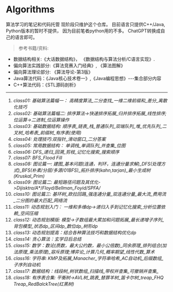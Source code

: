 # Algorithms
算法学习的笔记和代码托管
现阶段只维护这个仓库。
目前语言只提供C++/Java, Python版本的暂时不提供， 因为目前笔者python用的不多。
ChatGPT转换成自己的语言即可。

>参考书籍/资料:
- 数据结构相关:《大话数据结构》， 《数据结构与算法分析/C语言实现》.
- 偏向算法实践部分:《算法竞赛入门经典》, 《算法图解》
- 偏向算法理论部分: 《算法导论-第3版》
- Java算法代码：《Java核心技术卷一》,《Java编程思想》---集合部分内容
- C++算法代码：《STL源码剖析》

----

1. *class01: 基础算法篇幅一： 高精度算法_二分查找_一维二维前缀和_差分_离散化技巧*
2. *class02: 基础算法篇幅二:  排序算法->快速排序拓展_归并排序拓展_线性排序;位运算->二进制_位运算操作*
3. *class03: 基础数据结构: 顺序表_链表_栈_普通队列_双端队列_堆_优先队列_二叉树_哈希表_前缀树_有序表(使用)*
4. *class04: 处理技巧:双指针_滑动窗口_二分答案*
5. *class05: 常用数据结构： 单调栈_单调队列_并查集_位图*
6. *class06: DFS_递归_回溯_剪枝_记忆化搜索_搜索顺序*
7. *class07: BFS_Flood Fill*
8. *class08: 图论篇一: 建图_基本问题(连通，判环，连通分量求解)_DFS(处理方式)_BFS(朴素/分层/多源/01BFS)_拓扑排序(kahn,tarjan)_最小生成树(Kruskal_Prim)*
9. *class09: 图论篇二: 最短路径问题及其优化->Dijisktra/A**/*Floyd/Bellman_Foyid/SPFA/*
10. *class10: 图论篇三: 基环树_欧拉回路_强连通分量_双连通分量_最大流_费用流_二分图的最大匹配_网络流*
11. *class11: 动态规划入门： 一维和多维dp->递归入手到记忆化搜索_分析位置依赖_空间压缩*
12. *class12: 动态规划模版: 模型->子数组最大累加和问题拓展_最长递增子序列_背包模型_状态dp_区间dp_数位dp_树形dp*
13. *class13: 动态规划提高：结合各种算法技巧和数据结构优化dp*
14. *class14: 贪心算法：玄学日后总结*
15. *class15: 数学：数论(质数，最大公约数，最小公倍数)_同余原理_排列组合(加法原理_乘法原理)_容斥原理;博弈论_计算几何_概率期望_线性代数_算术*
16. *class16: 字符串: KMP及拓展_Manacher_字符串哈希_AC自动机_后缀数组_子序列自动机*
17. *class17: 数据结构：线段树_树状数组_扫描线_带权并查集_可撤销并查集_*
18. *class18: 有序表合集: 平衡树->AVL树_跳表_替罪羊树_笛卡尔树_treap_FHQ Treap_RedBalckTree(红黑树)*

